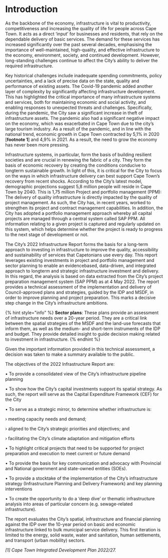 # Introduction

As the backbone of the economy, infrastructure is vital to productivity, competitiveness and increasing the quality of life for people across Cape Town. It acts as a direct ‘input’ for businesses and residents, that rely on the dependable delivery of basic services. The demand for these services has increased significantly over the past several decades, emphasising the importance of well-maintained, high-quality, and effective infrastructure to the economy, environment, society, and continued development. However, long-standing challenges continue to affect the City’s ability to deliver the required infrastructure.

Key historical challenges include inadequate spending commitments, policy uncertainties, and a lack of precise data on the state, quality and performance of existing assets. The Covid-19 pandemic added another layer of complexity by significantly affecting infrastructure development. This has highlighted the critical importance of many infrastructure systems and services, both for maintaining economic and social activity, and enabling responses to unexpected threats and challenges. Specifically, during the pandemic, the City saw a significant increase in theft of infrastructure assets. The pandemic also had a significant negative impact on the economy, which was exacerbated in Cape Town due to the city’s large tourism industry. As a result of the pandemic, and in line with the national trend, economic growth in Cape Town contracted by 5,1% in 2020 \[**footnote 1**] and 4,9% in 2021. As a result, the need to grow the economy has never been more pressing.

Infrastructure systems, in particular, form the basis of building resilient societies and are crucial in renewing the fabric of a city. They form the basis of economic recovery by creating the conditions conducive to longterm sustainable growth. In light of this, it is critical for the City to focus on the ways in which infrastructure delivery can best support Cape Town’s recovery from recent shocks. According to the City’s latest model, demographic projections suggest 5,8 million people will reside in Cape Town by 2040. This is 1,75 million Project and portfolio management (PPM): The delivery of quality infrastructure is directly impacted by the quality of project management. As such, the City has, in recent years, worked to strengthen its project and contract management capabilities. In addition, the City has adopted a portfolio management approach whereby all capital projects are managed through a central system called SAP PPM. All information relating to a given project is captured and regularly updated on this system, which helps determine whether the project is ready to progress to the next stage of development or not.

The City’s 2022 Infrastructure Report forms the basis for a long-term approach to investing in infrastructure to improve the quality, accessibility and sustainability of services that Capetonians use every day. This report leverages existing investments in project and portfolio management and sector planning to enable an evidencebased, data-driven, and integrated approach to longterm and strategic infrastructure investment and delivery. In this regard, the analysis is based on data extracted from the City’s project preparation management system (SAP PPM) as at 4 May 2022. The report provides a technical assessment of the implementation and delivery of Council-approved plans and strategies, guided by the IDP and MSDF, in order to improve planning and project preparation. This marks a decisive step change in the City’s infrastructure ambitions.

{% hint style="info" %}
**Sector plans**: These plans provide an assessment of infrastructure needs over a 20-year period. They are a critical link between the spatial strategies of the MSDF and the land-use forecasts that inform them, as well as the medium- and short-term instruments of the IDP and budget. They provide detailed insight to guide decision making related to investment in infrastructure.
{% endhint %}

Given the important information provided in this technical assessment, a decision was taken to make a summary available to the public.

The objectives of the 2022 Infrastructure Report are:

•       To provide a consolidated view of the City’s infrastructure pipeline planning

•       To show how the City’s capital investments support its spatial strategy. As such, the report will serve as the Capital Expenditure Framework (CEF) for the City

•       To serve as a strategic mirror, to determine whether infrastructure is:

&#x20;     ›         meeting capacity needs and demand;

›    aligned to the City’s strategic priorities and objectives; and

›    facilitating the City’s climate adaptation and mitigation efforts

•       To highlight critical projects that need to be supported for project preparation and execution to meet current or future demand

•       To provide the basis for key communication and advocacy with Provincial and National government and state-owned entities (SOEs).

•       To provide a stocktake of the implementation of the City’s infrastructure strategy (Infrastructure Planning and Delivery Framework) and key planning interventions

•       To create the opportunity to do a ‘deep dive’ or thematic infrastructure analysis into areas of particular concern (e.g. sewage-related infrastructure).

The report evaluates the City’s spatial, infrastructure and financial planning against the IDP over the 10-year period on basic and economic infrastructure linked to bulk municipal service delivery. This first iteration is limited to the energy, solid waste, water and sanitation, human settlements, and transport (urban mobility) sectors.

_\[1] Cape Town Integrated Development Plan 2022/27._
